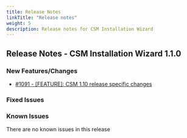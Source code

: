 ```yaml
---
title: Release Notes
linkTitle: "Release notes"
weight: 5
description: Release notes for CSM Installation Wizard
---
```


## Release Notes - CSM Installation Wizard 1.1.0




### New Features/Changes

- [#1091 - [FEATURE]: CSM 1.10 release specific changes](https://github.com/dell/csm/issues/1091)

### Fixed Issues


### Known Issues

There are no known issues in this release




